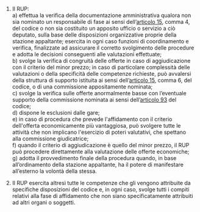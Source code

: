 1. Il RUP:<br>a) effettua la verifica della documentazione amministrativa qualora non sia nominato un responsabile di fase ai sensi dell’[articolo 15](/index.html?article=articolo-15&version=2), comma 4, del codice o non sia costituito un apposito ufficio o servizio a ciò deputato, sulla base delle disposizioni organizzative proprie della stazione appaltante; esercita in ogni caso funzioni di coordinamento e verifica, finalizzate ad assicurare il corretto svolgimento delle procedure e adotta le decisioni conseguenti alle valutazioni effettuate;<br>b) svolge la verifica di congruità delle offerte in caso di aggiudicazione con il criterio del minor prezzo; in caso di particolare complessità delle valutazioni o della specificità delle competenze richieste, può avvalersi della struttura di supporto istituita ai sensi dell’[articolo 15](/index.html?article=articolo-15&version=2), comma 6, del codice, o di una commissione appositamente nominata;<br>c) svolge la verifica sulle offerte anormalmente basse con l’eventuale supporto della commissione nominata ai sensi dell’[articolo 93](/index.html?article=articolo-93&version=1) del codice;<br>d) dispone le esclusioni dalle gare;<br>e) in caso di procedura che prevede l'affidamento con il criterio dell'offerta economicamente più vantaggiosa, può svolgere tutte le attività che non implicano l'esercizio di poteri valutativi, che spettano alla commissione giudicatrice;<br>f) quando il criterio di aggiudicazione è quello del minor prezzo, il RUP può procedere direttamente alla valutazione delle offerte economiche;<br>g) adotta il provvedimento finale della procedura quando, in base all’ordinamento della stazione appaltante, ha il potere di manifestare all’esterno la volontà della stessa.

2. Il RUP esercita altresì tutte le competenze che gli vengono attribuite da specifiche disposizioni del codice e, in ogni caso, svolge tutti i compiti relativi alla fase di affidamento che non siano specificatamente attribuiti ad altri organi o soggetti.
